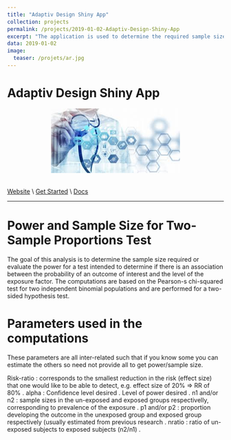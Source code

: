 ```yaml
---
title: "Adaptiv Design Shiny App"
collection: projects
permalink: /projects/2019-01-02-Adaptiv-Design-Shiny-App
excerpt: "The application is used to determine the required sample size of a clinical study."
data: 2019-01-02
image:
  teaser: /projets/ar.jpg
---
```


# Adaptiv Design Shiny App


<div align="center">
<img src="https://raw.githubusercontent.com/armelsoubeiga/armelsoubeiga.github.io/master/dist/img/projects/ar.jpg" style="height:150px; width:300px;" />
</div><br />

[Website](https://armelsoubeiga.shinyapps.io/AdapticvDesign/) \ [Get Started](https://armelsoubeiga.shinyapps.io/AdapticvDesign/) \ [Docs]()

------

# Power and Sample Size for Two-Sample Proportions Test
The goal of this analysis is to determine the sample size required or evaluate the power for a test intended to determine if there is an association between the probability of an outcome of interest and the level of the exposure factor. The computations are based on the Pearson-s chi-squared test for two independent binomial populations and are performed for a two-sided hypothesis test.


# Parameters used in the computations

These parameters are all inter-related such that if you know some you can estimate the others so need not provide all to get power/sample size.

Risk-ratio : corresponds to the smallest reduction in the risk (effect size) that one would like to be able to detect, e.g. effect size of 20% => RR of 80% . alpha : Confidence level desired . Level of power desired . n1 and/or n2 : sample sizes in the un-exposed and exposed groups respectivelly, corresponding to prevalence of the exposure . p1 and/or p2 : proportion developing the outcome in the unexposed group and exposed group respectively (usually estimated from previous research . nratio : ratio of un-exposed subjects to exposed subjects (n2/n1) .
